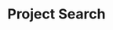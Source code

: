 
# Project Search

<link href="./pagefind/pagefind-ui.css" rel="stylesheet">

<script src="./pagefind/pagefind-ui.js" type="text/javascript"></script>

<div id="search"></div>

<script>
    window.addEventListener('DOMContentLoaded', (event) => {
        new PagefindUI({ 
            element: "#search", baseUrl: "/irdmtools"
        });
    });
</script>


